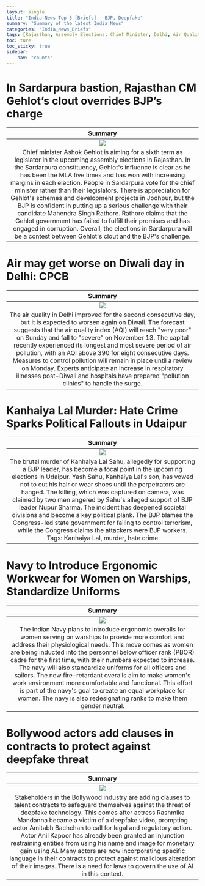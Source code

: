 ```yaml
---
layout: single
title: "India News Top 5 [Briefs] - BJP, Deepfake"
summary: "Summary of the latest India News"
categories: "India_News_Briefs"
tags: [Rajasthan, Assembly Elections, Chief Minister, Delhi, Air Quality, Impact, Navy, Rashmika Mandanna, AI, Amitabh Bachchan]
toc: ture
toc_sticky: true
sidebar:
    nav: "counts"
---
```


<style>
table th:first-of-type {
    width: 1%;
}
table th:nth-of-type(2) {
    width: 1%;
}
table th:nth-of-type(3) {
    width: 1%;
}
</style>

# In Sardarpura bastion, Rajasthan CM Gehlot’s clout overrides BJP’s charge

Summary | 
:---:|
![](https://www.hindustantimes.com/ht-img/img/2023/11/11/550x309/CM-Ashok-Gehlot-has-been-an-MLA-from-Sardarpura-co_1699724952584.jpg) |
Chief minister Ashok Gehlot is aiming for a sixth term as legislator in the upcoming assembly elections in Rajasthan. In the Sardarpura constituency, Gehlot's influence is clear as he has been the MLA five times and has won with increasing margins in each election. People in Sardarpura vote for the chief minister rather than their legislators. There is appreciation for Gehlot's schemes and development projects in Jodhpur, but the BJP is confident in putting up a serious challenge with their candidate Mahendra Singh Rathore. Rathore claims that the Gehlot government has failed to fulfill their promises and has engaged in corruption. Overall, the elections in Sardarpura will be a contest between Gehlot's clout and the BJP's challenge. |

# Air may get worse on Diwali day in Delhi: CPCB

Summary | 
:---:|
![](https://www.hindustantimes.com/ht-img/img/2023/11/11/550x309/This-year--between-November-2-and-November-9--the-_1699725853047.jpg) |
The air quality in Delhi improved for the second consecutive day, but it is expected to worsen again on Diwali. The forecast suggests that the air quality index (AQI) will reach "very poor" on Sunday and fall to "severe" on November 13. The capital recently experienced its longest and most severe period of air pollution, with an AQI above 390 for eight consecutive days. Measures to control pollution will remain in place until a review on Monday. Experts anticipate an increase in respiratory illnesses post-Diwali and hospitals have prepared "pollution clinics" to handle the surge. |

# Kanhaiya Lal Murder: Hate Crime Sparks Political Fallouts in Udaipur

Summary | 
:---:|
![](https://www.hindustantimes.com/ht-img/img/2023/11/11/550x309/Yash-Sahu--the-son-of-Kanhaiya-Lal-Sahu-who-was-ki_1699725072603.jpg) |
The brutal murder of Kanhaiya Lal Sahu, allegedly for supporting a BJP leader, has become a focal point in the upcoming elections in Udaipur. Yash Sahu, Kanhaiya Lal's son, has vowed not to cut his hair or wear shoes until the perpetrators are hanged. The killing, which was captured on camera, was claimed by two men angered by Sahu's alleged support of BJP leader Nupur Sharma. The incident has deepened societal divisions and become a key political plank. The BJP blames the Congress-led state government for failing to control terrorism, while the Congress claims the attackers were BJP workers. Tags: Kanhaiya Lal, murder, hate crime |

# Navy to Introduce Ergonomic Workwear for Women on Warships, Standardize Uniforms

Summary | 
:---:|
![](https://www.hindustantimes.com/ht-img/img/2023/11/11/550x309/sub-kumudini-riti-singh-and-sub-lt_f534cf06-fbef-11ea-b6be-dd713e54f208_1699735977256.jpg) |
The Indian Navy plans to introduce ergonomic overalls for women serving on warships to provide more comfort and address their physiological needs. This move comes as women are being inducted into the personnel below officer rank (PBOR) cadre for the first time, with their numbers expected to increase. The navy will also standardize uniforms for all officers and sailors. The new fire-retardant overalls aim to make women's work environment more comfortable and functional. This effort is part of the navy's goal to create an equal workplace for women. The navy is also redesignating ranks to make them gender neutral. |

# Bollywood actors add clauses in contracts to protect against deepfake threat

Summary | 
:---:|
![](https://www.hindustantimes.com/ht-img/img/2023/11/11/550x309/The-recent-Rashmika-Mandanna-deepfake-case-has-exp_1699729933402.jpg) |
Stakeholders in the Bollywood industry are adding clauses to talent contracts to safeguard themselves against the threat of deepfake technology. This comes after actress Rashmika Mandanna became a victim of a deepfake video, prompting actor Amitabh Bachchan to call for legal and regulatory action. Actor Anil Kapoor has already been granted an injunction restraining entities from using his name and image for monetary gain using AI. Many actors are now incorporating specific language in their contracts to protect against malicious alteration of their images. There is a need for laws to govern the use of AI in this context. |